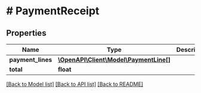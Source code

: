 # # PaymentReceipt

## Properties

Name | Type | Description | Notes
------------ | ------------- | ------------- | -------------
**payment_lines** | [**\OpenAPI\Client\Model\PaymentLine[]**](PaymentLine.md) |  | [optional]
**total** | **float** |  | [optional]

[[Back to Model list]](../../README.md#models) [[Back to API list]](../../README.md#endpoints) [[Back to README]](../../README.md)
